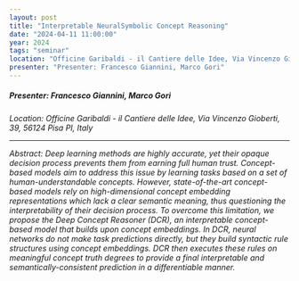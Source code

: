 ```yaml
---
layout: post
title: "Interpretable NeuralSymbolic Concept Reasoning"
date: "2024-04-11 11:00:00"
year: 2024
tags: "seminar"
location: "Officine Garibaldi - il Cantiere delle Idee, Via Vincenzo Gioberti, 39, 56124 Pisa PI, Italy"
presenter: "Presenter: Francesco Giannini, Marco Gori"
---
```

<h5>Presenter: Francesco Giannini, Marco Gori</h5>
<em>Location: Officine Garibaldi - il Cantiere delle Idee, Via Vincenzo Gioberti, 39, 56124 Pisa PI, Italy<em>
<br>
<hr>



Abstract: Deep learning methods are highly accurate, yet their opaque decision process prevents them from earning full human trust. Concept-based models aim to address this issue by learning tasks based on a set of human-understandable concepts. However, state-of-the-art concept-based models rely on high-dimensional concept embedding representations which lack a clear semantic meaning, thus questioning the interpretability of their decision process. To overcome this limitation, we propose the Deep Concept Reasoner (DCR), an interpretable concept-based model that builds upon concept embeddings. In DCR, neural networks do not make task predictions directly, but they build syntactic rule structures using concept embeddings. DCR then executes these rules on meaningful concept truth degrees to provide a final interpretable and semantically-consistent prediction in a differentiable manner.

                